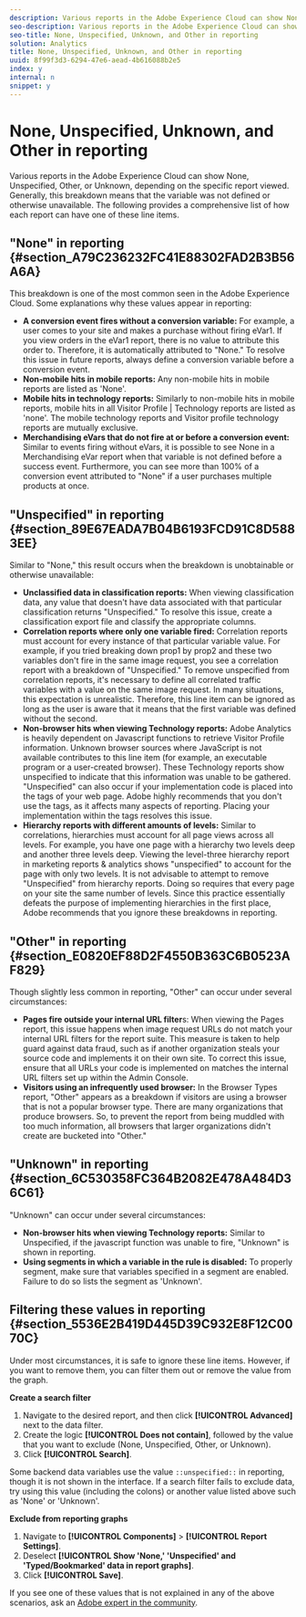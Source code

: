 ```yaml
---
description: Various reports in the Adobe Experience Cloud can show None, Unspecified, Other, or Unknown, depending on the specific report viewed. Generally, this breakdown means that the variable was not defined or otherwise unavailable. The following provides a comprehensive list of how each report can have one of these line items.
seo-description: Various reports in the Adobe Experience Cloud can show None, Unspecified, Other, or Unknown, depending on the specific report viewed. Generally, this breakdown means that the variable was not defined or otherwise unavailable. The following provides a comprehensive list of how each report can have one of these line items.
seo-title: None, Unspecified, Unknown, and Other in reporting
solution: Analytics
title: None, Unspecified, Unknown, and Other in reporting
uuid: 8f99f3d3-6294-47e6-aead-4b616088b2e5
index: y
internal: n
snippet: y
---
```


# None, Unspecified, Unknown, and Other in reporting

Various reports in the Adobe Experience Cloud can show None, Unspecified, Other, or Unknown, depending on the specific report viewed. Generally, this breakdown means that the variable was not defined or otherwise unavailable. The following provides a comprehensive list of how each report can have one of these line items.

## "None" in reporting {#section_A79C236232FC41E88302FAD2B3B56A6A}

This breakdown is one of the most common seen in the Adobe Experience Cloud. Some explanations why these values appear in reporting:

* **A conversion event fires without a conversion variable:** For example, a user comes to your site and makes a purchase without firing eVar1. If you view orders in the eVar1 report, there is no value to attribute this order to. Therefore, it is automatically attributed to "None." To resolve this issue in future reports, always define a conversion variable before a conversion event. 
* **Non-mobile hits in mobile reports:** Any non-mobile hits in mobile reports are listed as 'None'. 
* **Mobile hits in technology reports:** Similarly to non-mobile hits in mobile reports, mobile hits in all Visitor Profile | Technology reports are listed as 'none'. The mobile technology reports and Visitor profile technology reports are mutually exclusive. 
* **Merchandising eVars that do not fire at or before a conversion event:** Similar to events firing without eVars, it is possible to see None in a Merchandising eVar report when that variable is not defined before a success event. Furthermore, you can see more than 100% of a conversion event attributed to "None" if a user purchases multiple products at once.

## "Unspecified" in reporting {#section_89E67EADA7B04B6193FCD91C8D5883EE}

Similar to "None," this result occurs when the breakdown is unobtainable or otherwise unavailable:

* **Unclassified data in classification reports:** When viewing classification data, any value that doesn't have data associated with that particular classification returns "Unspecified." To resolve this issue, create a classification export file and classify the appropriate columns. 
* **Correlation reports where only one variable fired:** Correlation reports must account for every instance of that particular variable value. For example, if you tried breaking down prop1 by prop2 and these two variables don't fire in the same image request, you see a correlation report with a breakdown of "Unspecified." To remove unspecified from correlation reports, it's necessary to define all correlated traffic variables with a value on the same image request. In many situations, this expectation is unrealistic. Therefore, this line item can be ignored as long as the user is aware that it means that the first variable was defined without the second. 
* **Non-browser hits when viewing Technology reports:** Adobe Analytics is heavily dependent on Javascript functions to retrieve Visitor Profile information. Unknown browser sources where JavaScript is not available contributes to this line item (for example, an executable program or a user-created browser). These Technology reports show unspecified to indicate that this information was unable to be gathered. "Unspecified" can also occur if your implementation code is placed into the <head> tags of your web page. Adobe highly recommends that you don't use the <head> tags, as it affects many aspects of reporting. Placing your implementation within the <body> tags resolves this issue. 
* **Hierarchy reports with different amounts of levels:** Similar to correlations, hierarchies must account for all page views across all levels. For example, you have one page with a hierarchy two levels deep and another three levels deep. Viewing the level-three hierarchy report in marketing reports & analytics shows "unspecified" to account for the page with only two levels. It is not advisable to attempt to remove "Unspecified" from hierarchy reports. Doing so requires that every page on your site the same number of levels. Since this practice essentially defeats the purpose of implementing hierarchies in the first place, Adobe recommends that you ignore these breakdowns in reporting.

## "Other" in reporting {#section_E0820EF88D2F4550B363C6B0523AF829}

Though slightly less common in reporting, "Other" can occur under several circumstances:

* **Pages fire outside your internal URL filter**s: When viewing the Pages report, this issue happens when image request URLs do not match your internal URL filters for the report suite. This measure is taken to help guard against data fraud, such as if another organization steals your source code and implements it on their own site. To correct this issue, ensure that all URLs your code is implemented on matches the internal URL filters set up within the Admin Console. 
* **Visitors using an infrequently used browser:** In the Browser Types report, "Other" appears as a breakdown if visitors are using a browser that is not a popular browser type. There are many organizations that produce browsers. So, to prevent the report from being muddled with too much information, all browsers that larger organizations didn't create are bucketed into "Other."

## "Unknown" in reporting {#section_6C530358FC364B2082E478A484D36C61}

"Unknown" can occur under several circumstances:

* **Non-browser hits when viewing Technology reports:** Similar to Unspecified, if the javascript function was unable to fire, "Unknown" is shown in reporting. 
* **Using segments in which a variable in the rule is disabled:** To properly segment, make sure that variables specified in a segment are enabled. Failure to do so lists the segment as 'Unknown'.

## Filtering these values in reporting {#section_5536E2B419D445D39C932E8F12C0070C}

Under most circumstances, it is safe to ignore these line items. However, if you want to remove them, you can filter them out or remove the value from the graph.

**Create a search filter**

1. Navigate to the desired report, and then click **[!UICONTROL Advanced]** next to the data filter. 
1. Create the logic **[!UICONTROL Does not contain]**, followed by the value that you want to exclude (None, Unspecified, Other, or Unknown). 
1. Click **[!UICONTROL Search]**.

Some backend data variables use the value `::unspecified::` in reporting, though it is not shown in the interface. If a search filter fails to exclude data, try using this value (including the colons) or another value listed above such as 'None' or 'Unknown'.

**Exclude from reporting graphs**

1. Navigate to **[!UICONTROL Components]** > **[!UICONTROL Report Settings]**. 
1. Deselect **[!UICONTROL Show 'None,' 'Unspecified' and 'Typed/Bookmarked' data in report graphs]**. 
1. Click **[!UICONTROL Save]**.

If you see one of these values that is not explained in any of the above scenarios, ask an [Adobe expert in the community](https://help-forums.adobe.com/content/adobeforums/en.html). 
